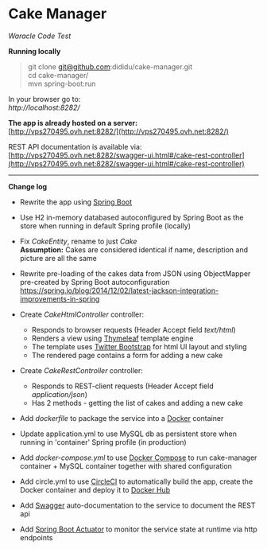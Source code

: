 # Cake Manager
*Waracle Code Test*

**Running locally**

> git clone git@github.com:dididu/cake-manager.git  
> cd cake-manager/  
> mvn spring-boot:run

In your browser go to:  
*http://localhost:8282/*

**The app is already hosted on a server:**    
[http://vps270495.ovh.net:8282/](http://vps270495.ovh.net:8282/)

REST API documentation is available via:
[http://vps270495.ovh.net:8282/swagger-ui.html#/cake-rest-controller](http://vps270495.ovh.net:8282/swagger-ui.html#/cake-rest-controller)

---

**Change log**

- Rewrite the app using [Spring Boot](https://projects.spring.io/spring-boot/)  
- Use H2 in-memory databased autoconfigured by Spring Boot as the store when running in default Spring profile (locally)
- Fix *CakeEntity*, rename to just *Cake*   
   **Assumption:** Cakes are considered identical if name, description and picture are all the same

- Rewrite pre-loading of the cakes data from JSON using ObjectMapper pre-created by Spring Boot autoconfiguration
  https://spring.io/blog/2014/12/02/latest-jackson-integration-improvements-in-spring

- Create _CakeHtmlController_ controller:
  - Responds to browser requests (Header Accept field  *text/html*)
  - Renders a view using [Thymeleaf](http://www.thymeleaf.org/) template engine
  - The template uses [Twitter Bootstrap](getbootstrap.com/) for html UI layout and styling
  - The rendered page contains a form for adding a new cake
  
- Create _CakeRestController_ controller:
  - Responds to REST-client requests (Header Accept field  *application/json*)
  - Has 2 methods - getting the list of cakes and adding a new cake

- Add _dockerfile_ to package the service into a [Docker](https://www.docker.com/what-docker) container
- Update application.yml to use MySQL db as persistent store when running in 'container' Spring profile (in production)
- Add _docker-compose.yml_ to use [Docker Compose](https://docs.docker.com/compose/overview/) to run cake-manager container + MySQL container together with shared configuration
- Add circle.yml to use [CircleCI](https://circleci.com/gh/dididu/cake-manager/) to automatically build the app, create the Docker container and deploy it to [Docker Hub](https://hub.docker.com/r/dididu/cake-manager/)
- Add [Swagger](https://springfox.github.io/springfox/docs/current/) auto-documentation to the service to document the REST api
- Add [Spring Boot Actuator](http://docs.spring.io/spring-boot/docs/current/reference/html/production-ready-endpoints.html) to monitor the service state at runtime via http endpoints